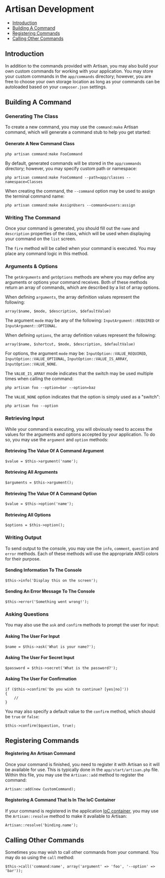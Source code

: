 # Artisan Development

- [Introduction](#introduction)
- [Building A Command](#building-a-command)
- [Registering Commands](#registering-commands)
- [Calling Other Commands](#calling-other-commands)

<a name="introduction"></a>
## Introduction

In addition to the commands provided with Artisan, you may also build your own custom commands for working with your application. You may store your custom commands in the `app/commands` directory; however, you are free to choose your own storage location as long as your commands can be autoloaded based on your `composer.json` settings.

<a name="building-a-command"></a>
## Building A Command

### Generating The Class

To create a new command, you may use the `command:make` Artisan command, which will generate a command stub to help you get started:

#### Generate A New Command Class

	php artisan command:make FooCommand

By default, generated commands will be stored in the `app/commands` directory; however, you may specify custom path or namespace:

	php artisan command:make FooCommand --path=app/classes --namespace=Classes

When creating the command, the `--command` option may be used to assign the terminal command name:

	php artisan command:make AssignUsers --command=users:assign

### Writing The Command

Once your command is generated, you should fill out the `name` and `description` properties of the class, which will be used when displaying your command on the `list` screen.

The `fire` method will be called when your command is executed. You may place any command logic in this method.

### Arguments & Options

The `getArguments` and `getOptions` methods are where you may define any arguments or options your command receives. Both of these methods return an array of commands, which are described by a list of array options.

When defining `arguments`, the array definition values represent the following:

	array($name, $mode, $description, $defaultValue)

The argument `mode` may be any of the following: `InputArgument::REQUIRED` or `InputArgument::OPTIONAL`.

When defining `options`, the array definition values represent the following:

	array($name, $shortcut, $mode, $description, $defaultValue)

For options, the argument `mode` may be: `InputOption::VALUE_REQUIRED`, `InputOption::VALUE_OPTIONAL`, `InputOption::VALUE_IS_ARRAY`, `InputOption::VALUE_NONE`.

The `VALUE_IS_ARRAY` mode indicates that the switch may be used multiple times when calling the command:

	php artisan foo --option=bar --option=baz

The `VALUE_NONE` option indicates that the option is simply used as a "switch":

	php artisan foo --option

### Retrieving Input

While your command is executing, you will obviously need to access the values for the arguments and options accepted by your application. To do so, you may use the `argument` and `option` methods:

#### Retrieving The Value Of A Command Argument

	$value = $this->argument('name');

#### Retrieving All Arguments

	$arguments = $this->argument();

#### Retrieving The Value Of A Command Option

	$value = $this->option('name');

#### Retrieving All Options

	$options = $this->option();

### Writing Output

To send output to the console, you may use the `info`, `comment`, `question` and `error` methods. Each of these methods will use the appropriate ANSI colors for their purpose.

#### Sending Information To The Console

	$this->info('Display this on the screen');

#### Sending An Error Message To The Console

	$this->error('Something went wrong!');

### Asking Questions

You may also use the `ask` and `confirm` methods to prompt the user for input:

#### Asking The User For Input

	$name = $this->ask('What is your name?');

#### Asking The User For Secret Input

	$password = $this->secret('What is the password?');

#### Asking The User For Confirmation

	if ($this->confirm('Do you wish to continue? [yes|no]'))
	{
		//
	}

You may also specify a default value to the `confirm` method, which should be `true` or `false`:

	$this->confirm($question, true);

<a name="registering-commands"></a>
## Registering Commands

#### Registering An Artisan Command

Once your command is finished, you need to register it with Artisan so it will be available for use. This is typically done in the `app/start/artisan.php` file. Within this file, you may use the `Artisan::add` method to register the command:

	Artisan::add(new CustomCommand);

#### Registering A Command That Is In The IoC Container

If your command is registered in the application [IoC container](/docs/ioc), you may use the `Artisan::resolve` method to make it available to Artisan:

	Artisan::resolve('binding.name');

<a name="calling-other-commands"></a>
## Calling Other Commands

Sometimes you may wish to call other commands from your command. You may do so using the `call` method:

	$this->call('command:name', array('argument' => 'foo', '--option' => 'bar'));
